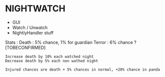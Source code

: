 # NIGHTWATCH
 * GUI
 * Watch / Unwatch
 * NightlyHandler stuff

Stats :
    Death : 5% chance, 1% for guardian
    Terror : 6% chance ? [TOBECONFIRMED]

    Increase death by 10% each watched night
    Decrease death by 5% each non wathed night

    Injured chances are death + 5% chances in normal, +20% chance in panda